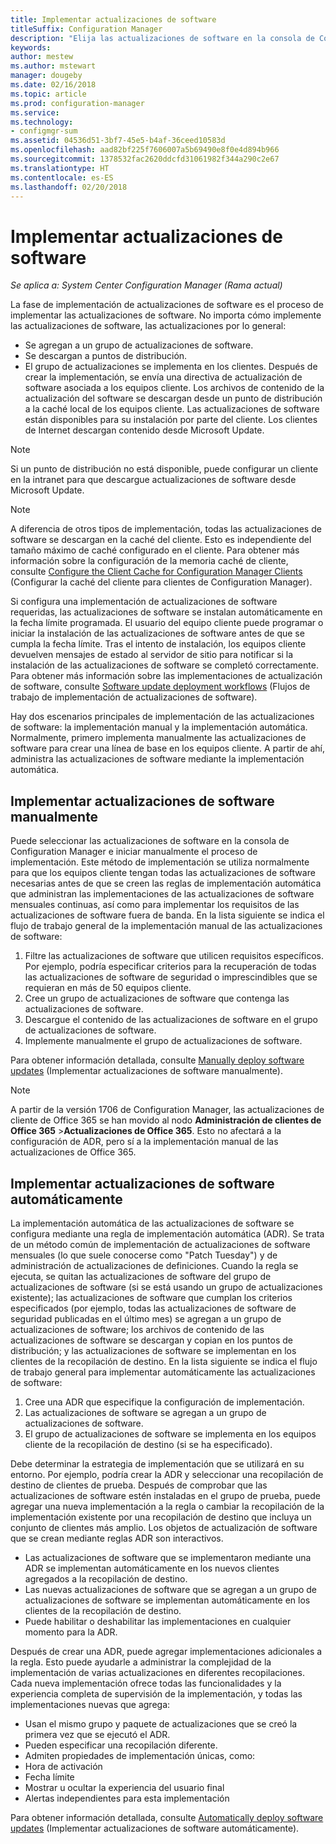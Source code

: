 ```yaml
---
title: Implementar actualizaciones de software
titleSuffix: Configuration Manager
description: "Elija las actualizaciones de software en la consola de Configuration Manager para iniciar manualmente el proceso de implementación o implementar automáticamente las actualizaciones."
keywords: 
author: mestew
ms.author: mstewart
manager: dougeby
ms.date: 02/16/2018
ms.topic: article
ms.prod: configuration-manager
ms.service: 
ms.technology:
- configmgr-sum
ms.assetid: 04536d51-3bf7-45e5-b4af-36ceed10583d
ms.openlocfilehash: aad82bf225f7606007a5b69490e8f0e4d894b966
ms.sourcegitcommit: 1378532fac2620ddcfd31061982f344a290c2e67
ms.translationtype: HT
ms.contentlocale: es-ES
ms.lasthandoff: 02/20/2018
---
```

#  <a name="BKMK_SUMDeploy"></a> Implementar actualizaciones de software  

*Se aplica a: System Center Configuration Manager (Rama actual)*

La fase de implementación de actualizaciones de software es el proceso de implementar las actualizaciones de software. No importa cómo implemente las actualizaciones de software, las actualizaciones por lo general:
- Se agregan a un grupo de actualizaciones de software.
- Se descargan a puntos de distribución.
- El grupo de actualizaciones se implementa en los clientes. Después de crear la implementación, se envía una directiva de actualización de software asociada a los equipos cliente. Los archivos de contenido de la actualización del software se descargan desde un punto de distribución a la caché local de los equipos cliente. Las actualizaciones de software están disponibles para su instalación por parte del cliente. Los clientes de Internet descargan contenido desde Microsoft Update.  

> [!NOTE]  
>  Si un punto de distribución no está disponible, puede configurar un cliente en la intranet para que descargue actualizaciones de software desde Microsoft Update.  

> [!NOTE]  
>  A diferencia de otros tipos de implementación, todas las actualizaciones de software se descargan en la caché del cliente. Esto es independiente del tamaño máximo de caché configurado en el cliente. Para obtener más información sobre la configuración de la memoria caché de cliente, consulte [Configure the Client Cache for Configuration Manager Clients](../../core/clients/manage/manage-clients.md#BKMK_ClientCache) (Configurar la caché del cliente para clientes de Configuration Manager).  

Si configura una implementación de actualizaciones de software requeridas, las actualizaciones de software se instalan automáticamente en la fecha límite programada. El usuario del equipo cliente puede programar o iniciar la instalación de las actualizaciones de software antes de que se cumpla la fecha límite. Tras el intento de instalación, los equipos cliente devuelven mensajes de estado al servidor de sitio para notificar si la instalación de las actualizaciones de software se completó correctamente. Para obtener más información sobre las implementaciones de actualización de software, consulte [Software update deployment workflows](../understand/software-updates-introduction.md#BKMK_DeploymentWorkflows) (Flujos de trabajo de implementación de actualizaciones de software).  

Hay dos escenarios principales de implementación de las actualizaciones de software: la implementación manual y la implementación automática. Normalmente, primero implementa manualmente las actualizaciones de software para crear una línea de base en los equipos cliente. A partir de ahí, administra las actualizaciones de software mediante la implementación automática.  

## <a name="BKMK_ManualDeployment"></a> Implementar actualizaciones de software manualmente
Puede seleccionar las actualizaciones de software en la consola de Configuration Manager e iniciar manualmente el proceso de implementación. Este método de implementación se utiliza normalmente para que los equipos cliente tengan todas las actualizaciones de software necesarias antes de que se creen las reglas de implementación automática que administran las implementaciones de las actualizaciones de software mensuales continuas, así como para implementar los requisitos de las actualizaciones de software fuera de banda. En la lista siguiente se indica el flujo de trabajo general de la implementación manual de las actualizaciones de software:  

1. Filtre las actualizaciones de software que utilicen requisitos específicos. Por ejemplo, podría especificar criterios para la recuperación de todas las actualizaciones de software de seguridad o imprescindibles que se requieran en más de 50 equipos cliente.  
2. Cree un grupo de actualizaciones de software que contenga las actualizaciones de software.  
3. Descargue el contenido de las actualizaciones de software en el grupo de actualizaciones de software.  
4. Implemente manualmente el grupo de actualizaciones de software.

Para obtener información detallada, consulte [Manually deploy software updates](manually-deploy-software-updates.md) (Implementar actualizaciones de software manualmente).

>[!NOTE]
>A partir de la versión 1706 de Configuration Manager, las actualizaciones de cliente de Office 365 se han movido al nodo **Administración de clientes de Office 365** >**Actualizaciones de Office 365**. Esto no afectará a la configuración de ADR, pero sí a la implementación manual de las actualizaciones de Office 365. 

## <a name="automatically-deploy-software-updates"></a>Implementar actualizaciones de software automáticamente
La implementación automática de las actualizaciones de software se configura mediante una regla de implementación automática (ADR). Se trata de un método común de implementación de actualizaciones de software mensuales (lo que suele conocerse como "Patch Tuesday") y de administración de actualizaciones de definiciones. Cuando la regla se ejecuta, se quitan las actualizaciones de software del grupo de actualizaciones de software (si se está usando un grupo de actualizaciones existente); las actualizaciones de software que cumplan los criterios especificados (por ejemplo, todas las actualizaciones de software de seguridad publicadas en el último mes) se agregan a un grupo de actualizaciones de software; los archivos de contenido de las actualizaciones de software se descargan y copian en los puntos de distribución; y las actualizaciones de software se implementan en los clientes de la recopilación de destino. En la lista siguiente se indica el flujo de trabajo general para implementar automáticamente las actualizaciones de software:  

1.  Cree una ADR que especifique la configuración de implementación.
2.  Las actualizaciones de software se agregan a un grupo de actualizaciones de software.  
3.  El grupo de actualizaciones de software se implementa en los equipos cliente de la recopilación de destino (si se ha especificado).  

Debe determinar la estrategia de implementación que se utilizará en su entorno. Por ejemplo, podría crear la ADR y seleccionar una recopilación de destino de clientes de prueba. Después de comprobar que las actualizaciones de software estén instaladas en el grupo de prueba, puede agregar una nueva implementación a la regla o cambiar la recopilación de la implementación existente por una recopilación de destino que incluya un conjunto de clientes más amplio. Los objetos de actualización de software que se crean mediante reglas ADR son interactivos.  

-   Las actualizaciones de software que se implementaron mediante una ADR se implementan automáticamente en los nuevos clientes agregados a la recopilación de destino.  
-   Las nuevas actualizaciones de software que se agregan a un grupo de actualizaciones de software se implementan automáticamente en los clientes de la recopilación de destino.  
-   Puede habilitar o deshabilitar las implementaciones en cualquier momento para la ADR.  

Después de crear una ADR, puede agregar implementaciones adicionales a la regla. Esto puede ayudarle a administrar la complejidad de la implementación de varias actualizaciones en diferentes recopilaciones. Cada nueva implementación ofrece todas las funcionalidades y la experiencia completa de supervisión de la implementación, y todas las implementaciones nuevas que agrega:  

-   Usan el mismo grupo y paquete de actualizaciones que se creó la primera vez que se ejecutó el ADR.  
-   Pueden especificar una recopilación diferente.  
-   Admiten propiedades de implementación únicas, como:  
   -   Hora de activación  
   -   Fecha límite  
   -   Mostrar u ocultar la experiencia del usuario final  
   -   Alertas independientes para esta implementación  

Para obtener información detallada, consulte [Automatically deploy software updates](automatically-deploy-software-updates.md) (Implementar actualizaciones de software automáticamente).

<!-- ###  <a name="BKMK_ClientCache"></a> Client cache setting  
The Configuration Manager client downloads the content for required software updates to the local client cache soon after it receives the deployment. However, the client waits to download the content until after the **Software available time** setting for the deployment. The client does not download software updates in optional deployments (deployments that do not have a scheduled installation deadline) until the user manually starts the installation. When the configured deadline passes, the software updates client agent performs a scan to verify that the software update is still required, then the software updates client agent checks the local cache on the client computer to verify that the software update source file is still available, and then installs the software update. If the content was deleted from the client cache to make room for another deployment, the client downloads the software updates to the cache. Software updates are always downloaded to the client cache regardless of the configured maximum client cache size. For other deployments, such as applications or packages, the client only downloads content that is within the maximum cache size that you configure for the client. Cached content is not automatically deleted, but it remains in the cache for at least one day after the client used that content.  -->


 <!-- For more information about the deployment process, see [Software update deployment process](../../sum/understand/software-updates-introduction.md#BKMK_DeploymentProcess).  -->
